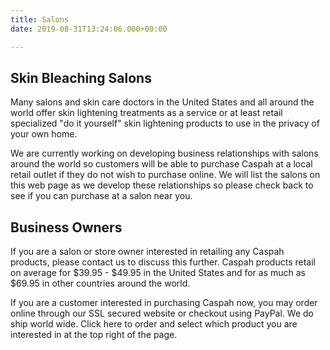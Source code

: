 ```yaml
---
title: Salons
date: 2019-08-31T13:24:06.000+00:00

---
```

## Skin Bleaching Salons

Many salons and skin care doctors in the United States and all around the world offer skin lightening treatments as a service or at least retail specialized "do it yourself" skin lightening products to use in the privacy of your own home.

We are currently working on developing business relationships with salons around the world so customers will be able to purchase Caspah at a local retail outlet if they do not wish to purchase online. We will list the salons on this web page as we develop these relationships so please check back to see if you can purchase at a salon near you.

## Business Owners

If you are a salon or store owner interested in retailing any Caspah products, please contact us to discuss this further. Caspah products retail on average for $39.95 - $49.95 in the United States and for as much as $69.95 in other countries around the world.

If you are a customer interested in purchasing Caspah now, you may order online through our SSL secured website or checkout using PayPal. We do ship world wide. Click here to order and select which product you are interested in at the top right of the page.